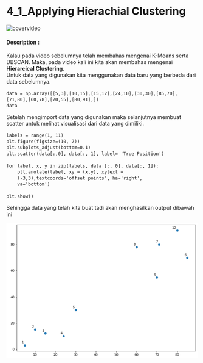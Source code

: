 # 4_1_Applying Hierachial Clustering

![covervideo](http://bit.ly/makeaicovervideo)

#### **Description :**


Kalau pada video sebelumnya telah membahas mengenai K-Means serta DBSCAN. Maka, pada video kali ini kita akan membahas mengenai **Hierarcical Clustering**.<br>
Untuk data yang digunakan kita menggunakan data baru yang berbeda dari data sebelumnya. 
```
data = np.array([[5,3],[10,15],[15,12],[24,10],[30,30],[85,70],[71,80],[60,78],[70,55],[80,91],])
data
```
Setelah mengimport data yang digunakan maka selanjutnya membuat scatter untuk melihat visualisasi dari data yang dimiliki. 
```
labels = range(1, 11)
plt.figure(figsize=(10, 7))
plt.subplots_adjust(bottom=0.1)
plt.scatter(data[:,0], data[:, 1], label= 'True Position')

for label, x, y in zip(labels, data [:, 0], data[:, 1]):
    plt.anotate(label, xy = (x,y), xytext = 
    (-3,3),textcoords='offset points', ha='right',
    va='bottom')
    
plt.show()
```
Sehingga data yang telah kita buat tadi akan menghasilkan output dibawah ini  

![Assets](https://github.com/BenedictusAryo/documents_assets/raw/master/New%20CourseMap/Intermediate%20Course/4_Clustering%20and%20Unsupervised%20Machine%20Learning/assets/10.png)

